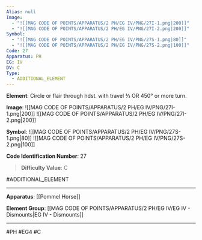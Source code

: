 ```yaml
---
Alias: null
Image:
  - "![[MAG CODE OF POINTS/APPARATUS/2 PH/EG IV/PNG/27I-1.png|200]]"
  - "![[MAG CODE OF POINTS/APPARATUS/2 PH/EG IV/PNG/27I-2.png|200]]"
Symbol:
  - "![[MAG CODE OF POINTS/APPARATUS/2 PH/EG IV/PNG/27S-1.png|80]]"
  - "![[MAG CODE OF POINTS/APPARATUS/2 PH/EG IV/PNG/27S-2.png|100]]"
Code: 27
Apparatus: PH
EG: IV
DV: C
Type:
  - ADDITIONAL_ELEMENT
---
```

**Element**: Circle or flair through hdst. with travel 3⁄3 OR 450° or more turn.

**Image**:
![[MAG CODE OF POINTS/APPARATUS/2 PH/EG IV/PNG/27I-1.png|200]]
![[MAG CODE OF POINTS/APPARATUS/2 PH/EG IV/PNG/27I-2.png|200]]

**Symbol**:
![[MAG CODE OF POINTS/APPARATUS/2 PH/EG IV/PNG/27S-1.png|80]]
![[MAG CODE OF POINTS/APPARATUS/2 PH/EG IV/PNG/27S-2.png|100]]

**Code Identification Number**: 27

>**Difficulty Value**: C

#ADDITIONAL_ELEMENT
___
**Apparatus**: [[Pommel Horse]]

**Element Group**: [[MAG CODE OF POINTS/APPARATUS/2 PH/EG IV/EG IV - Dismounts|EG IV - Dismounts]]
___
#PH #EG4 #C
